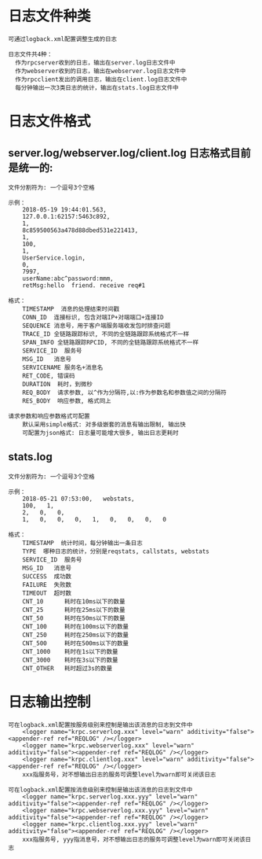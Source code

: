 
# 日志文件种类

    可通过logback.xml配置调整生成的日志
    
    日志文件共4种：
      作为rpcserver收到的日志，输出在server.log日志文件中
      作为webserver收到的日志，输出在webserver.log日志文件中
      作为rpcclient发出的调用日志，输出在client.log日志文件中
      每分钟输出一次3类日志的统计，输出在stats.log日志文件中

# 日志文件格式

## server.log/webserver.log/client.log 日志格式目前是统一的:

    文件分割符为: 一个逗号3个空格

    示例：
        2018-05-19 19:44:01.563,   
        127.0.0.1:62157:5463c892,   
        1,   
        8c859500563a478d88dbed531e221413,   
        1,   
        100,   
        1,   
        UserService.login,   
        0,   
        7997,   
        userName:abc^password:mmm,   
        retMsg:hello  friend. receive req#1

    格式：
        TIMESTAMP  消息的处理结束时间戳
        CONN_ID  连接标识, 包含对端IP+对端端口+连接ID
        SEQUENCE 消息号，用于客户端服务端收发包时排查问题
        TRACE_ID 全链路跟踪标识, 不同的全链路跟踪系统格式不一样
        SPAN_INFO 全链路跟踪RPCID, 不同的全链路跟踪系统格式不一样
        SERVICE_ID  服务号
        MSG_ID   消息号
        SERVICENAME 服务名+消息名
        RET_CODE, 错误码
        DURATION  耗时，到微秒
        REQ_BODY  请求参数, 以^作为分隔符,以:作为参数名和参数值之间的分隔符
        RES_BODY  响应参数, 格式同上

    请求参数和响应参数格式可配置
        默认采用simple格式: 对多级嵌套的消息有输出限制, 输出快
        可配置为json格式: 日志量可能增大很多, 输出日志更耗时

## stats.log

    文件分割符为: 一个逗号3个空格

    示例：
        2018-05-21 07:53:00,   webstats,   
        100,   1,   
        2,   0,   0,   
        1,   0,   0,   0,   1,   0,   0,   0,   0

    格式：
        TIMESTAMP  统计时间，每分钟输出一条日志
        TYPE  哪种日志的统计，分别是reqstats, callstats, webstats
        SERVICE_ID  服务号
        MSG_ID   消息号
        SUCCESS  成功数
        FAILURE  失败数
        TIMEOUT  超时数
        CNT_10      耗时在10ms以下的数量
        CNT_25      耗时在25ms以下的数量
        CNT_50      耗时在50ms以下的数量
        CNT_100     耗时在100ms以下的数量
        CNT_250     耗时在250ms以下的数量
        CNT_500     耗时在500ms以下的数量
        CNT_1000    耗时在1s以下的数量
        CNT_3000    耗时在3s以下的数量
        CNT_OTHER   耗时超过3s的数量

# 日志输出控制

    可在logback.xml配置按服务级别来控制是输出该消息的日志到文件中
        <logger name="krpc.serverlog.xxx" level="warn" additivity="false"><appender-ref ref="REQLOG" /></logger>
        <logger name="krpc.webserverlog.xxx" level="warn" additivity="false"><appender-ref ref="REQLOG" /></logger>
        <logger name="krpc.clientlog.xxx" level="warn" additivity="false"><appender-ref ref="REQLOG" /></logger>
        xxx指服务号，对不想输出日志的服务可调整level为warn即可关闭该日志
        
    可在logback.xml配置按消息级别来控制是输出该消息的日志到文件中
        <logger name="krpc.serverlog.xxx.yyy" level="warn" additivity="false"><appender-ref ref="REQLOG" /></logger>
        <logger name="krpc.webserverlog.xxx.yyy" level="warn" additivity="false"><appender-ref ref="REQLOG" /></logger>
        <logger name="krpc.clientlog.xxx.yyy" level="warn" additivity="false"><appender-ref ref="REQLOG" /></logger>
        xxx指服务号, yyy指消息号，对不想输出日志的服务可调整level为warn即可关闭该日志
    
    